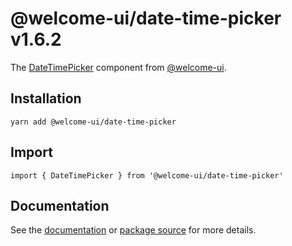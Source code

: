 # @welcome-ui/date-time-picker v1.6.2

The [DateTimePicker](http://welcome-ui.com/fields/date-time-picker) component from [@welcome-ui](http://welcome-ui.com).

## Installation

    yarn add @welcome-ui/date-time-picker

## Import

    import { DateTimePicker } from '@welcome-ui/date-time-picker'

## Documentation

See the [documentation](http://welcome-ui.com/fields/date-time-picker) or [package source](https://github.com/WTTJ/welcome-ui/tree/v1.6.2/packages/DateTimePicker) for more details.
